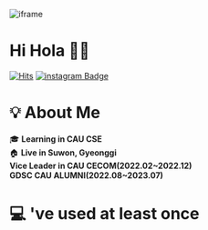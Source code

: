 ![iframe]((https://sans-banner.vercel.app))

# **Hi Hola** 👋👋



[![Hits](https://hits.seeyoufarm.com/api/count/incr/badge.svg?url=https%3A%2F%2Fgithub.com%2Fsmilebank7%2Fsmilebank7%2F&count_bg=%238A2BE2&title_bg=%23808080&icon=&icon_color=%23E7E7E7&title=hits&edge_flat=true)](https://hits.seeyoufarm.com) [![instagram Badge](https://img.shields.io/badge/-Instagram-blueviolet?style=flat-square&logo=Instagram&logoColor=white&link=https://www.instagram.com/inshjh/)](https://www.instagram.com/inshjh/)

# 💡 About Me
🎓 **Learning in CAU CSE**
</br>🏠 **Live in Suwon, Gyeonggi**
</br> **Vice Leader in CAU CECOM(2022.02~2022.12)**
</br> **GDSC CAU ALUMNI(2022.08~2023.07)**
</br>
# 💻 've used at least once




</br>
</br>



<!--
**smilebank7/smilebank7** is a ✨ _special_ ✨ repository because its `README.md` (this file) appears on your GitHub profile.

Here are some ideas to get you started:

- 🔭 I’m currently working on ...
- 🌱 I’m currently learning ...
- 👯 I’m looking to collaborate on ...
- 🤔 I’m looking for help with ...
- 💬 Ask me about ...
- 📫 How to reach me: ...
- 😄 Pronouns: ...
- ⚡ Fun fact: ...
-->

